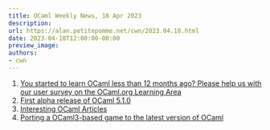 ```yaml
---
title: OCaml Weekly News, 18 Apr 2023
description:
url: https://alan.petitepomme.net/cwn/2023.04.18.html
date: 2023-04-18T12:00:00-00:00
preview_image:
authors:
- cwn
---
```


<ol><li><a href="https://alan.petitepomme.net/cwn/2023.04.18.html#1">You started to learn OCaml less than 12 months ago? Please help us with our user survey on the OCaml.org Learning Area</a></li><li><a href="https://alan.petitepomme.net/cwn/2023.04.18.html#2">First alpha release of OCaml 5.1.0</a></li><li><a href="https://alan.petitepomme.net/cwn/2023.04.18.html#3">Interesting OCaml Articles</a></li><li><a href="https://alan.petitepomme.net/cwn/2023.04.18.html#4">Porting a OCaml3-based game to the latest version of OCaml</a></li></ol>
